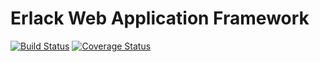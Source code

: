 # Erlack Web Application Framework

[![Build Status](https://travis-ci.org/bhuztez/erlack.svg?branch=master)](https://travis-ci.org/bhuztez/erlack)
[![Coverage Status](https://coveralls.io/repos/github/bhuztez/erlack/badge.svg?branch=master)](https://coveralls.io/github/bhuztez/erlack?branch=master)

